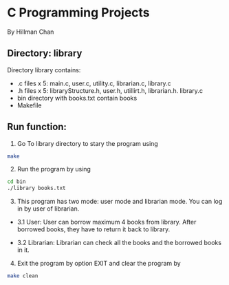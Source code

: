 # C Programming Projects
By Hillman Chan

## Directory: library 
Directory library contains:
- .c files x 5: main.c, user.c, utility.c, librarian.c, library.c
- .h files x 5: libraryStructure.h, user.h, utillirt.h, librarian.h. library.c
- bin directory with books.txt contain books
- Makefile

## Run function:
1. Go To library directory to stary the program using 
```bash
make
```
2. Run the program by using 
```bash
cd bin
./library books.txt
```

3. This program has two mode: user mode and librarian mode. You can log in by user of librarian.

- 3.1 User: User can borrow maximum 4 books from library. After borrowed books, they have to return it back to library.

- 3.2 Librarian: Librarian can check all the books and the borrowed books in it. 

4. Exit the program by option EXIT and clear the program by
```bash
make clean
```

